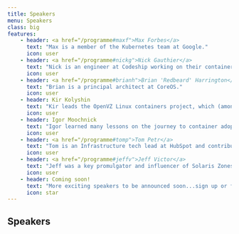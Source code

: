 ```yaml
---
title: Speakers
menu: Speakers
class: big
features:
    - header: <a href="/programme#maxf">Max Forbes</a>
      text: "Max is a member of the Kubernetes team at Google."
      icon: user
    - header: <a href="/programme#nickg">Nick Gauthier</a>
      text: "Nick is an engineer at Codeship working on their container-based Continuous Integration and Delivery platform."
      icon: user
    - header: <a href="/programme#brianh">Brian 'Redbeard' Harrington</a>
      text: "Brian is a principal architect at CoreOS."
      icon: user
    - header: Kir Kolyshin
      text: "Kir leads the OpenVZ Linux containers project, which (amongst other things) is the biggest contributor to LXC."
      icon: user
    - header: Igor Moochnick
      text: "Igor learned many lessons on the journey to container adoption in the enterprise."
      icon: user
    - header: <a href="/programme#tomp">Tom Petr</a>
      text: "Tom is an Infrastructure tech lead at HubSpot and contributor to Singularity, a scheduler for Mesos."
      icon: user
    - header: <a href="/programme#jeffv">Jeff Victor</a>
      text: "Jeff was a key promulgator and influencer of Solaris Zones and has more than a decade of experience with OS virtualization and containers."
      icon: user
    - header: Coming soon!
      text: "More exciting speakers to be announced soon...sign up or follow @DynInfraDays for details."
      icon: star
---
```


## Speakers
